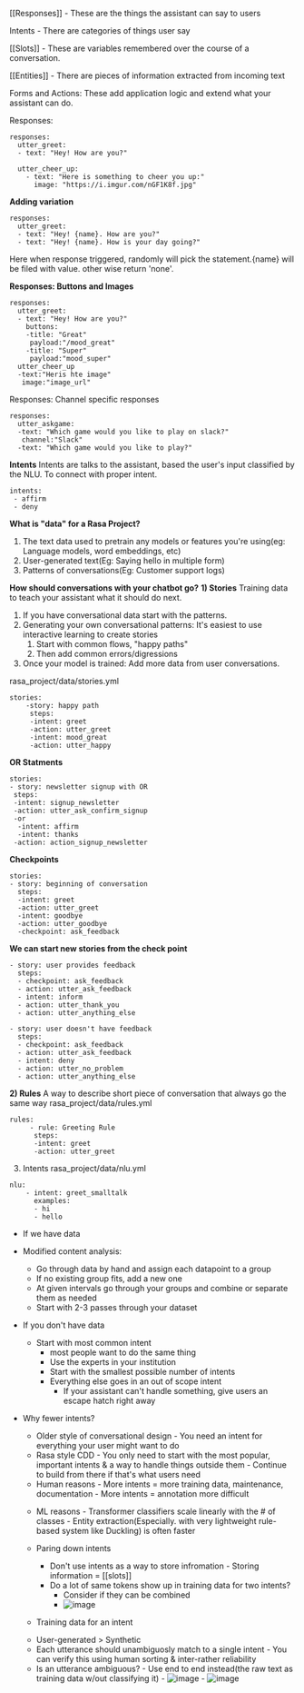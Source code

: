 [[Responses]] - These are the things the assistant can say to users

Intents - There are categories of things user say

[[Slots]] - These are variables remembered over the course of a conversation.

[[Entities]] - There are pieces of information extracted from incoming text

Forms and Actions: These add application logic and extend what your assistant can do.

Responses:

```
responses:
  utter_greet:
  - text: "Hey! How are you?"

  utter_cheer_up:
	- text: "Here is something to cheer you up:"
	  image: "https://i.imgur.com/nGF1K8f.jpg"
```

**Adding variation**

```
responses:
  utter_greet:
  - text: "Hey! {name}. How are you?"
  - text: "Hey! {name}. How is your day going?"
```

Here when response triggered, randomly will pick the statement.{name} will be filed with value. other wise return 'none'.

**Responses: Buttons and Images**

```
responses:
  utter_greet:
  - text: "Hey! How are you?"
    buttons:
    -title: "Great"
	 payload:"/mood_great"
	-title: "Super"
	 payload:"mood_super"
  utter_cheer_up
  -text:"Heris hte image"
   image:"image_url"
```

Responses: Channel specific responses

```
responses:
  utter_askgame:
  -text: "Which game would you like to play on slack?"
   channel:"Slack"
  -text: "Which game would you like to play?"
```

**Intents**
Intents are talks to the assistant, based the user's input classified by the NLU. To connect with proper intent.

```
intents:
 - affirm
 - deny
```

**What is "data" for a Rasa Project?**

1. The text data used to pretrain any models or features you're using(eg: Language models, word embeddings, etc)
2. User-generated text(Eg: Saying hello in multiple form)
3. Patterns of conversations(Eg: Customer support logs)

**How should conversations with your chatbot go?**
**1) Stories**
Training data to teach your assistant what it should do next.

1.  If you have conversational data start with the patterns.
2.  Generating your own conversational patterns:
    It's easiest to use interactive learning to create stories
    1.  Start with common flows, "happy paths"
    2.  Then add common errors/digressions
3.  Once your model is trained:
    Add more data from user conversations.

rasa_project/data/stories.yml

```
stories:
	-story: happy path
	 steps:
	 -intent: greet
	 -action: utter_greet
	 -intent: mood_great
	 -action: utter_happy
```

**OR Statments**

```
stories:
- story: newsletter signup with OR
 steps:
 -intent: signup_newsletter
 -action: utter_ask_confirm_signup
 -or
  -intent: affirm
  -intent: thanks
 -action: action_signup_newsletter
```

**Checkpoints**

```
stories:
- story: beginning of conversation
  steps:
  -intent: greet
  -action: utter_greet
  -intent: goodbye
  -action: utter_goodbye
  -checkpoint: ask_feedback
```

**We can start new stories from the check point**

```
- story: user provides feedback
  steps:
  - checkpoint: ask_feedback
  - action: utter_ask_feedback
  - intent: inform
  - action: utter_thank_you
  - action: utter_anything_else

- story: user doesn't have feedback
  steps:
  - checkpoint: ask_feedback
  - action: utter_ask_feedback
  - intent: deny
  - action: utter_no_problem
  - action: utter_anything_else

```

**2) Rules**
A way to describe short piece of conversation that always go the same way
rasa_project/data/rules.yml

```
rules:
	 - rule: Greeting Rule
	  steps:
	  -intent: greet
	  -action: utter_greet
```

3.  Intents
    rasa_project/data/nlu.yml

```
nlu:
	- intent: greet_smalltalk
	  examples:
	  - hi
	  - hello
```

- If we have data
- Modified content analysis:
  - Go through data by hand and assign each datapoint to a group
  - If no existing group fits, add a new one
  - At given intervals go through your groups and combine or separate them as needed
  - Start with 2-3 passes through your dataset
- If you don't have data
  - Start with most common intent
    - most people want to do the same thing
    - Use the experts in your institution
    - Start with the smallest possible number of intents
    - Everything else goes in an out of scope intent
      - If your assistant can't handle something, give users an escape hatch right away
- Why fewer intents?

  - Older style of conversational design - You need an intent for everything your user might want to do
  - Rasa style CDD - You only need to start with the most popular, important intents & a way to handle things outside them - Continue to build from there if that's what users need

  * Human reasons - More intents = more training data, maintenance, documentation - More intents = annotation more difficult

  - ML reasons - Transformer classifiers scale linearly with the # of classes - Entity extraction(Especially. with very lightweight rule-based system like Duckling) is often faster

  - Paring down intents

    - Don't use intents as a way to store infromation - Storing information = [[slots]]
    - Do a lot of same tokens show up in training data for two intents?
      - Consider if they can be combined
      - ![image](/assets/Pasted%20image%2020230108213402.png)

  - Training data for an intent

  * User-generated > Synthetic
  * Each utterance should unambiguosly match to a single intent - You can verify this using human sorting & inter-rather reliability

  - Is an utterance ambiguous? - Use end to end instead(the raw text as training data w/out classifying it) - ![image](/assets/Pasted%20image%2020230108214025.png) - ![image](/assets/Pasted%20image%2020230108214133.png)